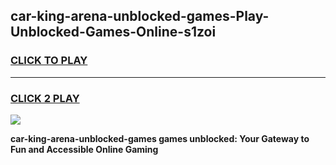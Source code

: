 
## car-king-arena-unblocked-games-Play-Unblocked-Games-Online-s1zoi
<h3>
<a href="https://premium76.site?title=car-king-arena-unblocked-games&ref=25A">CLICK TO PLAY</a></h3>
<hr>

<h3>
<a href="https://premium76.site?title=car-king-arena-unblocked-games&ref=25A">CLICK 2 PLAY</a>
  
</h3>

<a href="https://premium76.site?title=car-king-arena-unblocked-games&ref=25A"><img src="https://clearcache.store/games.png"></a>


**car-king-arena-unblocked-games games unblocked: Your Gateway to Fun and Accessible Online Gaming**

